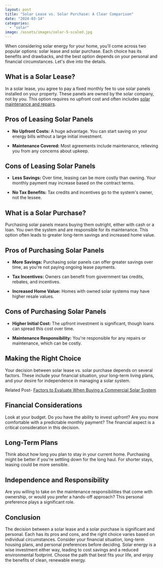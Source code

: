 ```yaml
---
layout: post
title: "Solar Lease vs. Solar Purchase: A Clear Comparison"
date: "2024-03-14"
categories: 
  - "solar"
image: /assets/images/solar-5-scaled.jpg
---
```


When considering solar energy for your home, you'll come across two popular options: solar lease and solar purchase. Each choice has its benefits and drawbacks, and the best option depends on your personal and financial circumstances. Let's dive into the details.

## What is a Solar Lease?

In a solar lease, you agree to pay a fixed monthly fee to use solar panels installed on your property. These panels are owned by the solar company, not by you. This option requires no upfront cost and often includes [solar maintenance and repairs](/essential-solar-panel-maintenance-tips/).

## Pros of Leasing Solar Panels

- **No Upfront Costs:** A huge advantage. You can start saving on your energy bills without a large initial investment.

- **Maintenance Covered:** Most agreements include maintenance, relieving you from any concerns about upkeep.

## Cons of Leasing Solar Panels

- **Less Savings:** Over time, leasing can be more costly than owning. Your monthly payment may increase based on the contract terms.

- **No Tax Benefits:** Tax credits and incentives go to the system's owner, not the lessee.

## What is a Solar Purchase?

Purchasing solar panels means buying them outright, either with cash or a loan. You own the system and are responsible for its maintenance. This option often leads to greater long-term savings and increased home value.

## Pros of Purchasing Solar Panels

- **More Savings:** Purchasing solar panels can offer greater savings over time, as you're not paying ongoing lease payments.

- **Tax Incentives:** Owners can benefit from government tax credits, rebates, and incentives.

- **Increased Home Value:** Homes with owned solar systems may have higher resale values.

## Cons of Purchasing Solar Panels

- **Higher Initial Cost:** The upfront investment is significant, though loans can spread this cost over time.

- **Maintenance Responsibility:** You're responsible for any repairs or maintenance, which can be costly.

## Making the Right Choice

Your decision between solar lease vs. solar purchase depends on several factors. These include your financial situation, your long-term living plans, and your desire for independence in managing a solar system.

Related Post- [Factors to Evaluate When Buying a Commercial Solar System](/factors-to-evaluate-when-buying-a-commercial-solar-system/)

## Financial Considerations

Look at your budget. Do you have the ability to invest upfront? Are you more comfortable with a predictable monthly payment? The financial aspect is a critical consideration in this decision.

## Long-Term Plans

Think about how long you plan to stay in your current home. Purchasing might be better if you're settling down for the long haul. For shorter stays, leasing could be more sensible.

## Independence and Responsibility

Are you willing to take on the maintenance responsibilities that come with ownership, or would you prefer a hands-off approach? This personal preference plays a significant role.

## Conclusion

The decision between a solar lease and a solar purchase is significant and personal. Each has its pros and cons, and the right choice varies based on individual circumstances. Consider your financial situation, long-term housing plans, and personal preferences before deciding. Solar energy is a wise investment either way, leading to cost savings and a reduced environmental footprint. Choose the path that best fits your life, and enjoy the benefits of clean, renewable energy.

